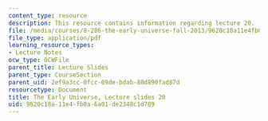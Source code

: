 ```yaml
---
content_type: resource
description: This resource contains information regarding lecture 20.
file: /media/courses/8-286-the-early-universe-fall-2013/9620c18a11e4fb0a6a01de2348c1d789_MIT8_286F13_lec20.pdf
file_type: application/pdf
learning_resource_types:
- Lecture Notes
ocw_type: OCWFile
parent_title: Lecture Slides
parent_type: CourseSection
parent_uid: 2ef9a3cc-0fcc-09de-bdab-80d890fad87d
resourcetype: Document
title: The Early Universe, Lecture slides 20
uid: 9620c18a-11e4-fb0a-6a01-de2348c1d789
---
```

